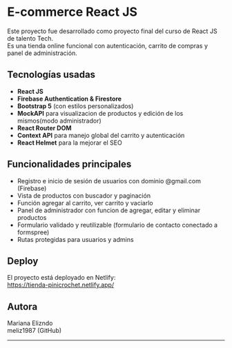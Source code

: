 # E-commerce React JS
Este proyecto fue desarrollado como proyecto final del curso de React JS de talento Tech.  
Es una tienda online funcional con autenticación, carrito de compras y panel de administración.

## Tecnologías usadas

- **React JS**
- **Firebase Authentication & Firestore**
- **Bootstrap 5** (con estilos personalizados)
- **MockAPI** para visualizacion de  productos  y edición de los mismos(modo administrador)
- **React Router DOM**
- **Context API** para manejo global del carrito y autenticación
- **React Helmet** para la mejorar el SEO

## Funcionalidades principales
- Registro e inicio de sesión de usuarios con dominio @gmail.com (Firebase)
- Vista de productos con buscador y paginación
- Función agregar al carrito, ver carrito y vaciarlo
- Panel de administrador con funcion de agregar, editar y eliminar productos
- Formulario validado y reutilizable (formulario de contacto conectado a formspree)
- Rutas protegidas para usuarios y admins


## Deploy
El proyecto está deployado en Netlify:  
https://tienda-pinicrochet.netlify.app/ 


## Autora
Mariana Elizndo  
meliz1987 (GitHub)

---
